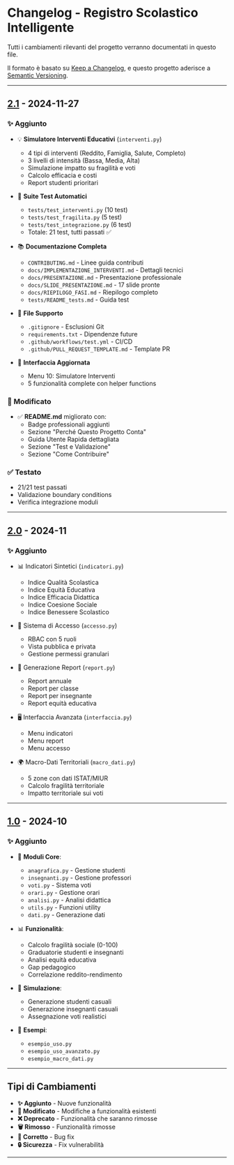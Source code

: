 # Changelog - Registro Scolastico Intelligente

Tutti i cambiamenti rilevanti del progetto verranno documentati in questo file.

Il formato è basato su [Keep a Changelog](https://keepachangelog.com/it/1.0.0/),
e questo progetto aderisce a [Semantic Versioning](https://semver.org/lang/it/).

---

## [2.1] - 2024-11-27

### ✨ Aggiunto
- 💡 **Simulatore Interventi Educativi** (`interventi.py`)
  - 4 tipi di interventi (Reddito, Famiglia, Salute, Completo)
  - 3 livelli di intensità (Bassa, Media, Alta)
  - Simulazione impatto su fragilità e voti
  - Calcolo efficacia e costi
  - Report studenti prioritari
  
- 🧪 **Suite Test Automatici**
  - `tests/test_interventi.py` (10 test)
  - `tests/test_fragilita.py` (5 test)
  - `tests/test_integrazione.py` (6 test)
  - Totale: 21 test, tutti passati ✅

- 📚 **Documentazione Completa**
  - `CONTRIBUTING.md` - Linee guida contributi
  - `docs/IMPLEMENTAZIONE_INTERVENTI.md` - Dettagli tecnici
  - `docs/PRESENTAZIONE.md` - Presentazione professionale
  - `docs/SLIDE_PRESENTAZIONE.md` - 17 slide pronte
  - `docs/RIEPILOGO_FASI.md` - Riepilogo completo
  - `tests/README_tests.md` - Guida test

- 🔧 **File Supporto**
  - `.gitignore` - Esclusioni Git
  - `requirements.txt` - Dipendenze future
  - `.github/workflows/test.yml` - CI/CD
  - `.github/PULL_REQUEST_TEMPLATE.md` - Template PR

- 🎨 **Interfaccia Aggiornata**
  - Menu 10: Simulatore Interventi
  - 5 funzionalità complete con helper functions

### 🔄 Modificato
- ✅ **README.md** migliorato con:
  - Badge professionali aggiunti
  - Sezione "Perché Questo Progetto Conta"
  - Guida Utente Rapida dettagliata
  - Sezione "Test e Validazione"
  - Sezione "Come Contribuire"

### ✅ Testato
- 21/21 test passati
- Validazione boundary conditions
- Verifica integrazione moduli

---

## [2.0] - 2024-11

### ✨ Aggiunto
- 📊 Indicatori Sintetici (`indicatori.py`)
  - Indice Qualità Scolastica
  - Indice Equità Educativa
  - Indice Efficacia Didattica
  - Indice Coesione Sociale
  - Indice Benessere Scolastico

- 🔐 Sistema di Accesso (`accesso.py`)
  - RBAC con 5 ruoli
  - Vista pubblica e privata
  - Gestione permessi granulari

- 📄 Generazione Report (`report.py`)
  - Report annuale
  - Report per classe
  - Report per insegnante
  - Report equità educativa

- 🖥️ Interfaccia Avanzata (`interfaccia.py`)
  - Menu indicatori
  - Menu report
  - Menu accesso

- 🌍 Macro-Dati Territoriali (`macro_dati.py`)
  - 5 zone con dati ISTAT/MIUR
  - Calcolo fragilità territoriale
  - Impatto territoriale sui voti

---

## [1.0] - 2024-10

### ✨ Aggiunto
- 📝 **Moduli Core**:
  - `anagrafica.py` - Gestione studenti
  - `insegnanti.py` - Gestione professori
  - `voti.py` - Sistema voti
  - `orari.py` - Gestione orari
  - `analisi.py` - Analisi didattica
  - `utils.py` - Funzioni utility
  - `dati.py` - Generazione dati

- 📊 **Funzionalità**:
  - Calcolo fragilità sociale (0-100)
  - Graduatorie studenti e insegnanti
  - Analisi equità educativa
  - Gap pedagogico
  - Correlazione reddito-rendimento

- 🎲 **Simulazione**:
  - Generazione studenti casuali
  - Generazione insegnanti casuali
  - Assegnazione voti realistici

- 📖 **Esempi**:
  - `esempio_uso.py`
  - `esempio_uso_avanzato.py`
  - `esempio_macro_dati.py`

---

## Tipi di Cambiamenti

- **✨ Aggiunto** - Nuove funzionalità
- **🔄 Modificato** - Modifiche a funzionalità esistenti
- **❌ Deprecato** - Funzionalità che saranno rimosse
- **🗑️ Rimosso** - Funzionalità rimosse
- **🐛 Corretto** - Bug fix
- **🔒 Sicurezza** - Fix vulnerabilità

---

[2.1]: https://github.com/tuonome/registro-scolastico/releases/tag/v2.1
[2.0]: https://github.com/tuonome/registro-scolastico/releases/tag/v2.0
[1.0]: https://github.com/tuonome/registro-scolastico/releases/tag/v1.0

